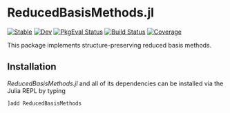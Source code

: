 # ReducedBasisMethods.jl

[![Stable](https://img.shields.io/badge/docs-stable-blue.svg)](https://juliagni.github.io/ReducedBasisMethods.jl/stable)
[![Dev](https://img.shields.io/badge/docs-dev-blue.svg)](https://juliagni.github.io/ReducedBasisMethods.jl/dev)
[![PkgEval Status](https://juliaci.github.io/NanosoldierReports/pkgeval_badges/R/ReducedBasisMethods.svg)](https://juliaci.github.io/NanosoldierReports/pkgeval_badges/R/ReducedBasisMethods.html)
[![Build Status](https://github.com/JuliaGNI/ReducedBasisMethods.jl/workflows/CI/badge.svg)](https://github.com/JuliaGNI/ReducedBasisMethods.jl/actions)
[![Coverage](https://codecov.io/gh/JuliaGNI/ReducedBasisMethods.jl/branch/master/graph/badge.svg)](https://codecov.io/gh/JuliaGNI/ReducedBasisMethods.jl)

This package implements structure-preserving reduced basis methods.

## Installation

*ReducedBasisMethods.jl* and all of its dependencies can be installed via the Julia REPL by typing 
```julia
]add ReducedBasisMethods
```
